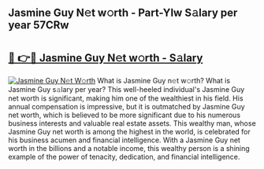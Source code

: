## Jasmine Guy N𝚎t w𝚘rth - Part-YIw S𝚊lary per year 57CRw

# <h2><a href="http://gc0cfmc.nevu.top/?p=Jasmine+Guy">🔗 👉🔴 Jasmine Guy N𝚎t w𝚘rth - S𝚊lary</a></h2>

[![Jasmine Guy N𝚎t W𝚘rth](https://i.imgur.com/Oavwk0R.jpeg)](http://gc0cfmc.nevu.top/?p=Jasmine+Guy)
What is Jasmine Guy n𝚎t w𝚘rth? What is Jasmine Guy s𝚊lary per year?
This well-heeled individual's Jasmine Guy net worth is significant, making him one of the wealthiest in his field. His annual compensation is impressive, but it is outmatched by Jasmine Guy net worth, which is believed to be more significant due to his numerous business interests and valuable real estate assets. This wealthy man, whose Jasmine Guy net worth is among the highest in the world, is celebrated for his business acumen and financial intelligence. With a Jasmine Guy net worth in the billions and a notable income, this wealthy person is a shining example of the power of tenacity, dedication, and financial intelligence.
